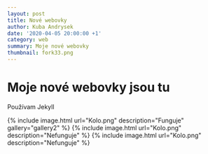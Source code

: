 ```yaml
---
layout: post
title: Nové webovky
author: Kuba Andrysek
date: '2020-04-05 20:00:00 +1'
category: web
summary: Moje nové webovky
thumbnail: fork33.png
---
```


# Moje nové webovky jsou tu

Používam Jekyll

{% include image.html 
    url="Kolo.png" 
    description="Funguje"
    gallery="gallery2"
 %}
 {% include image.html 
    url="Kolo.png" 
    description="Nefunguje"
 %}
  {% include image.html 
    url="Kolo.png" 
    description="Nefunguje"
 %}